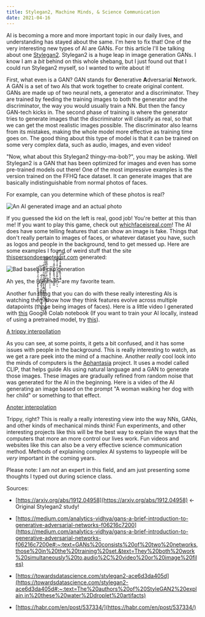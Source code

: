 ```yaml
---
title: Stylegan2, Machine Minds, & Science Communication
date: 2021-04-16
---
```



AI is becoming a more and more important topic in our daily lives, and understanding has stayed about the same. I'm here to fix that! One of the very interesting new types of AI are GANs. For this article I'll be talking about one [Stylegan2](https://arxiv.org/abs/1912.04958). Stylegan2 is a huge leap in image generation GANs. I know I am a *bit* behind on this whole shebang, but I just found out that I could run Stylegan2 myself, so I wanted to write about it!



First, what even is a GAN? GAN stands for **G**enerative **A**dversarial **N**etwork. A GAN is a set of two AIs that work together to create original content. GANs are made up of two neural nets, a generator  and a discriminator. They are trained by feeding the training images to both the generator and the discriminator, the way you would usually train a NN. But then the fancy GAN-tech kicks in. The second phase of training is where the generator tries to generate images that the discriminator will classify as real, so that we can get the most realistic images possible. The discriminator also learns from its mistakes, making the whole model more effective as training time goes on. The good thing about this type of model is that it can be trained on some very complex data, such as audio, images, and even video!



"Now, what about this Stylegan2 thingy-ma-bob?", you may be asking. Well Stylegan2 is a GAN that has been optimized for images and even has some pre-trained models out there! One of the most impressive examples is the version trained on the FFHQ face dataset. It can generate images that are basically indistinguishable from normal photos of faces. 



For example, can you determine which of these photos is real?



![An AI generated image and an actual photo](Untitled.png)



If you guessed the kid on the left is real, good job! You're better at this than me! If you want to play this game, check out [whichfaceisreal.com](https://www.whichfaceisreal.com/)! The AI does have some telling features that can show an image is fake. Things that don't really pertain to images of faces, or whatever dataset you have, such as logos and people in the background, tend to get messed up. Here are some examples I found of weird stuff that the site [thispersondoesnotexist.com](http://thispersondoesnotexist.com) generated:



![Bad baseball cap generation](Untitled%201.png)



Ah yes, the Ḇ̸̨̢̨̼̟̰͈̞͍͈͓̼̫̞̒͂̒͛͌̌̓́͠͝ͅa̸̡̪̘̗̣͚̫̬͔͉̙͎̫̺̘̣͚̲͉͉̱͔̭͆̀́̃͘͜͠l̶̢̬͔͈̻̣̬̮͇̠̯̩̲̂͑̆̇̓̇̉̏̒͛̉̕͜͜͜t̵̨̡̧̛̙̬̬̫͎̱͔̺͕̩̳̪̳͔̟̖͓̪̲͇͉͍̀̓̐̈́̉̈̆̋͋̑̉͆̃̇͐͒͘i̸̔͗̍̐̓̅̔͌͛̊̅̆̏̾͌̚̚̕͝m̶̦̤̜͕̃̓̾̽̄̆̑̒͋͠a̵̛̰̰̽͆́̑̎̽̊͆̾́̇̅͊̇̇̑̚͘͘ṇ̴̜͉̽̏̋̅̐̃̋̈̓͆͗̽̾̀͌̋̆̓̇̎̑͗̚͘͝ ̷͌̈́̔͂̑̔̇̀̿̄̾̆̾̿͐̈́̚͠͝ are my favorite team.



Another fun thing that you can do with these really interesting AIs is watching them show how they think features evolve across multiple datapoints (those being images of faces). Here is a little video I generated with [this](https://colab.research.google.com/drive/1ShgW6wohEFQtqs_znMna3dzrcVoABKIH?authuser=2) Google Colab notebook (If you want to train your AI locally, instead of using a pretrained model, try [this](https://github.com/lucidrains/lightweight-gan)).



[A trippy interpollation](mov-10.mp4)



As you can see, at some points, it gets a bit confused, and it has some issues with people in the background. This is really interesting to watch, as we get a rare peek into the mind of a machine. Another *really* cool look into the minds of computers is the [Aphantasia](https://github.com/eps696/aphantasia) project. It uses a model called CLIP, that helps guide AIs using natural language and a GAN to generate those images. These images are gradually refined from random noise that was generated for the AI in the beginning. Here is a video of the AI generating an image based on the prompt "A woman walking her dog with her child" or something to that effect.



[Anoter interpolation](download.mp4)



Trippy, right? This is really a really interesting view into the way NNs, GANs, and other kinds of mechanical minds think! Fun experiments, and other interesting projects like this will be the best way to explain the ways that the computers that more an more control our lives work. Fun videos and websites like this can also be a very effective science communication method. Methods of explaining complex AI systems to laypeople will be *very* important in the coming years.



Please note: I am *not* an expert in this field, and am just presenting some thoughts I typed out during science class.



Sources:



- [https://arxiv.org/abs/1912.04958](https://arxiv.org/abs/1912.04958) ← Original Stylegan2 study!

- [https://medium.com/analytics-vidhya/gans-a-brief-introduction-to-generative-adversarial-networks-f06216c7200](https://medium.com/analytics-vidhya/gans-a-brief-introduction-to-generative-adversarial-networks-f06216c7200e#:~:text=GANs%20consists%20of%20two%20networks,those%20in%20the%20training%20set.&text=They%20both%20work%20simultaneously%20to,audio%2C%20video%20or%20image%20files)

- [https://towardsdatascience.com/stylegan2-ace6d3da405d](https://towardsdatascience.com/stylegan2-ace6d3da405d#:~:text=The%20authors%20of%20StyleGAN2%20explain,in%20these%20water%2Ddroplet%20artifacts)

- [https://habr.com/en/post/537334/](https://habr.com/en/post/537334/)